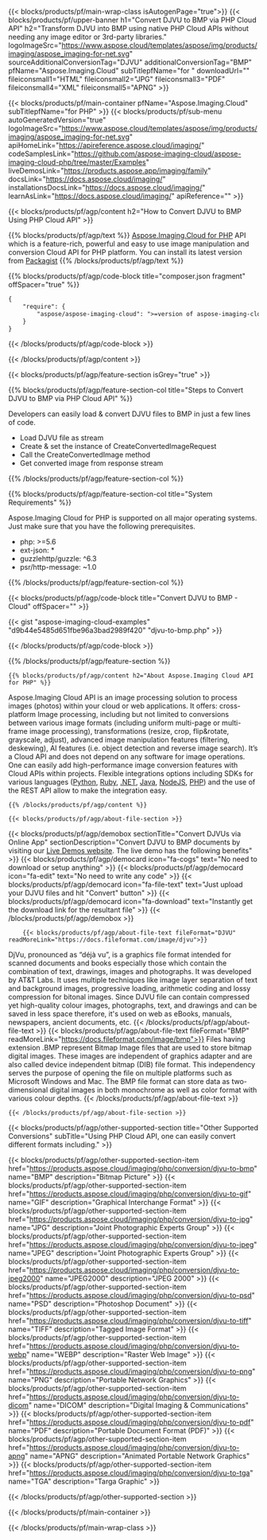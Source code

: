 ﻿---
title:  
weight: 1
url: /PHP/conversion/djvu-to-bmp/
description: Sample code for DJVU to BMP  PHP Cloud API conversion. Use API example code for batch DJVU files to BMP conversion within any PHP based application. 
---

{{< blocks/products/pf/main-wrap-class isAutogenPage="true">}}
{{< blocks/products/pf/upper-banner h1="Convert DJVU to BMP via PHP Cloud API" h2="Transform DJVU into BMP using native PHP Cloud APIs without needing any image editor or 3rd-party libraries." logoImageSrc="https://www.aspose.cloud/templates/aspose/img/products/imaging/aspose_imaging-for-net.svg" sourceAdditionalConversionTag="DJVU" additionalConversionTag="BMP" pfName="Aspose.Imaging.Cloud" subTitlepfName="for " downloadUrl="" fileiconsmall1="HTML" fileiconsmall2="JPG" fileiconsmall3="PDF" fileiconsmall4="XML" fileiconsmall5="APNG" >}}


{{< blocks/products/pf/main-container pfName="Aspose.Imaging.Cloud" subTitlepfName="for PHP" >}}
{{< blocks/products/pf/sub-menu autoGeneratedVersion="true" logoImageSrc="https://www.aspose.cloud/templates/aspose/img/products/imaging/aspose_imaging-for-net.svg" apiHomeLink="https://apireference.aspose.cloud/imaging/" codeSamplesLink="https://github.com/aspose-imaging-cloud/aspose-imaging-cloud-php/tree/master/Examples" liveDemosLink="https://products.aspose.app/imaging/family" docsLink="https://docs.aspose.cloud/imaging/" installationsDocsLink="https://docs.aspose.cloud/imaging/" learnAsLink="https://docs.aspose.cloud/imaging/" apiReference="" >}}

{{< blocks/products/pf/agp/content h2="How to Convert DJVU to BMP Using PHP Cloud API" >}}

{{% blocks/products/pf/agp/text %}}
[Aspose.Imaging.Cloud for PHP](https://products.aspose.cloud/imaging/php) 
API which is a feature-rich, powerful and easy to use image manipulation and conversion Cloud API for PHP platform. You can install its latest version from
[Packagist](https://packagist.org/packages/aspose/aspose-imaging-cloud)
{{% /blocks/products/pf/agp/text %}}

{{% blocks/products/pf/agp/code-block title="composer.json fragment" offSpacer="true" %}}
```xml
{
    "require": {
        "aspose/aspose-imaging-cloud": ">=version of aspose-imaging-cloud API"
    }
}
```
{{< /blocks/products/pf/agp/code-block >}}

{{< /blocks/products/pf/agp/content >}}

{{< blocks/products/pf/agp/feature-section isGrey="true" >}}

{{% blocks/products/pf/agp/feature-section-col title="Steps to Convert DJVU to BMP via PHP Cloud API" %}}

Developers can easily load & convert DJVU files to BMP in just a few lines of code.

+ Load DJVU  file as stream
+ Create & set the instance of CreateConvertedImageRequest 
+ Call the CreateConvertedImage method
+ Get converted image from response stream

{{% /blocks/products/pf/agp/feature-section-col %}}

{{% blocks/products/pf/agp/feature-section-col title="System Requirements" %}}

Aspose.Imaging Cloud for PHP is supported on all major operating systems. Just make sure that you have the following prerequisites.
- php: >=5.6
- ext-json: *
- guzzlehttp/guzzle: ^6.3
- psr/http-message: ~1.0

{{% /blocks/products/pf/agp/feature-section-col %}}

{{< blocks/products/pf/agp/code-block title="Convert DJVU to BMP - Cloud" offSpacer="" >}}

{{< gist "aspose-imaging-cloud-examples" "d9b44e5485d651fbe96a3bad2989f420" "djvu-to-bmp.php" >}}

{{< /blocks/products/pf/agp/code-block >}}

{{% /blocks/products/pf/agp/feature-section %}}

    {{% blocks/products/pf/agp/content h2="About Aspose.Imaging Cloud API for PHP" %}}

Aspose.Imaging Cloud API is an image processing solution to process images (photos) within your cloud or web applications. 
It offers: cross-platform Image processing, including but not limited to conversions between various image formats (including uniform multi-page or multi-frame image processing), transformations (resize, crop, flip&rotate, grayscale, adjust), advanced image manipulation features (filtering, deskewing), AI features (i.e. object detection and reverse image search). 
It’s a Cloud API and does not depend on any software for image operations. One can easily add high-performance image conversion features with Cloud APIs within projects.
Flexible integrations options including SDKs for various languages ([Python](https://products.aspose.cloud/imaging/python/conversion/djvu-to-bmp), [Ruby](https://products.aspose.cloud/imaging/ruby/conversion/djvu-to-bmp), [.NET](https://products.aspose.cloud/imaging/net/conversion/djvu-to-bmp), [Java](https://products.aspose.cloud/imaging/java/conversion/djvu-to-bmp), [NodeJS](https://products.aspose.cloud/imaging/nodejs/conversion/djvu-to-bmp), [PHP](https://products.aspose.cloud/imaging/php/conversion/djvu-to-bmp)) and the use of the REST API allow to make the integration easy.

    {{% /blocks/products/pf/agp/content %}}

    {{< blocks/products/pf/agp/about-file-section >}}      

<!-- aboutfile Starts -->
   {{< blocks/products/pf/agp/demobox sectionTitle="Convert DJVUs via Online App" sectionDescription="Convert DJVU to BMP documents by visiting our [Live Demos website](https://products.aspose.app/imaging/conversion). The live demo has the following benefits" >}}
            {{< blocks/products/pf/agp/democard icon="fa-cogs" text="No need to download or setup anything" >}}
            {{< blocks/products/pf/agp/democard icon="fa-edit" text="No need to write any code" >}}
            {{< blocks/products/pf/agp/democard icon="fa-file-text" text="Just upload your DJVU files and hit \"Convert\" button" >}}
            {{< blocks/products/pf/agp/democard icon="fa-download" text="Instantly get the download link for the resultant file" >}}
   {{< /blocks/products/pf/agp/demobox >}}

        {{< blocks/products/pf/agp/about-file-text fileFormat="DJVU" readMoreLink="https://docs.fileformat.com/image/djvu">}}
DjVu, pronounced as “déjà vu”, is a graphics file format intended for scanned documents and books especially those which contain the combination of text, drawings, images and photographs. It was developed by AT&T Labs. It uses multiple techniques like image layer separation of text and background images, progressive loading, arithmetic coding and lossy compression for bitonal images. Since DJVU file can contain compressed yet high-quality colour images, photographs, text, and drawings and can be saved in less space therefore, it's used on web as eBooks, manuals, newspapers, ancient documents, etc.
        {{< /blocks/products/pf/agp/about-file-text >}}
        {{< blocks/products/pf/agp/about-file-text fileFormat="BMP" readMoreLink="https://docs.fileformat.com/image/bmp">}}
Files having extension .BMP represent Bitmap Image files that are used to store bitmap digital images. These images are independent of graphics adapter and are also called device independent bitmap (DIB) file format. This independency serves the purpose of opening the file on multiple platforms such as Microsoft Windows and Mac. The BMP file format can store data as two-dimensional digital images  in both monochrome as well as color format with various colour depths.
        {{< /blocks/products/pf/agp/about-file-text >}}

    {{< /blocks/products/pf/agp/about-file-section >}}

<!-- aboutfile Ends -->

{{< blocks/products/pf/agp/other-supported-section title="Other Supported Conversions" subTitle="Using PHP Cloud API, one can easily convert different formats including." >}}

{{< blocks/products/pf/agp/other-supported-section-item href="https://products.aspose.cloud/imaging/php/conversion/djvu-to-bmp" name="BMP" description="Bitmap Picture" >}}
{{< blocks/products/pf/agp/other-supported-section-item href="https://products.aspose.cloud/imaging/php/conversion/djvu-to-gif" name="GIF" description="Graphical Interchange Format" >}}
{{< blocks/products/pf/agp/other-supported-section-item href="https://products.aspose.cloud/imaging/php/conversion/djvu-to-jpg" name="JPG" description="Joint Photographic Experts Group" >}}
{{< blocks/products/pf/agp/other-supported-section-item href="https://products.aspose.cloud/imaging/php/conversion/djvu-to-jpeg" name="JPEG" description="Joint Photographic Experts Group" >}}
{{< blocks/products/pf/agp/other-supported-section-item href="https://products.aspose.cloud/imaging/php/conversion/djvu-to-jpeg2000" name="JPEG2000" description="JPEG 2000" >}}
{{< blocks/products/pf/agp/other-supported-section-item href="https://products.aspose.cloud/imaging/php/conversion/djvu-to-psd" name="PSD" description="Photoshop Document" >}}
{{< blocks/products/pf/agp/other-supported-section-item href="https://products.aspose.cloud/imaging/php/conversion/djvu-to-tiff" name="TIFF" description="Tagged Image Format" >}}
{{< blocks/products/pf/agp/other-supported-section-item href="https://products.aspose.cloud/imaging/php/conversion/djvu-to-webp" name="WEBP" description="Raster Web Image" >}}
{{< blocks/products/pf/agp/other-supported-section-item href="https://products.aspose.cloud/imaging/php/conversion/djvu-to-png" name="PNG" description="Portable Network Graphics" >}}
{{< blocks/products/pf/agp/other-supported-section-item href="https://products.aspose.cloud/imaging/php/conversion/djvu-to-dicom" name="DICOM" description="Digital Imaging & Communications" >}}
{{< blocks/products/pf/agp/other-supported-section-item href="https://products.aspose.cloud/imaging/php/conversion/djvu-to-pdf" name="PDF" description="Portable Document Format (PDF)" >}}
{{< blocks/products/pf/agp/other-supported-section-item href="https://products.aspose.cloud/imaging/php/conversion/djvu-to-apng" name="APNG" description="Animated Portable Network Graphics" >}}
{{< blocks/products/pf/agp/other-supported-section-item href="https://products.aspose.cloud/imaging/php/conversion/djvu-to-tga" name="TGA" description="Targa Graphic" >}}

{{< /blocks/products/pf/agp/other-supported-section >}}

{{< /blocks/products/pf/main-container >}}
    
{{< /blocks/products/pf/main-wrap-class >}}
